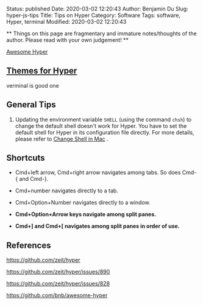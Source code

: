 Status: published
Date: 2020-03-02 12:20:43
Author: Benjamin Du
Slug: hyper-js-tips
Title: Tips on Hyper
Category: Software
Tags: software, Hyper, terminal
Modified: 2020-03-02 12:20:43

**
Things on this page are fragmentary and immature notes/thoughts of the author.
Please read with your own judgement!
**

[Awesome Hyper](https://github.com/bnb/awesome-hyper)

## [Themes for Hyper](https://hyper.is/themes)
verminal is good one

## General Tips

1. Updating the environment variable `SHELL` (using the command `chsh`)
    to change the default shell doesn't work for Hyper.
    You have to set the default shell for Hyper in its configuration file directly.
    For more details,
    please refer to
    [Change Shell in Mac](http://www.legendu.net/en/blog/change-shell-in-mac/)
    .

## Shortcuts

* Cmd+left arrow, Cmd+right arrow navigates among tabs. So does Cmd-{ and Cmd-}.

* Cmd+number navigates directly to a tab.

* Cmd+Option+Number navigates directly to a window.

* **Cmd+Option+Arrow keys navigate among split panes.**

* **Cmd+] and Cmd+[ navigates among split panes in order of use.**

## References

https://github.com/zeit/hyper

https://github.com/zeit/hyper/issues/890

https://github.com/zeit/hyper/issues/828

https://github.com/bnb/awesome-hyper
